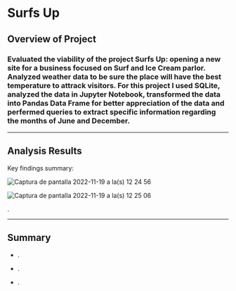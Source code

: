 # Surfs Up

## Overview of Project

### Evaluated the viability of the project Surfs Up: opening a new site for a business focused on Surf and Ice Cream parlor. Analyzed weather data to be sure the place will have the best temperature to attrack visitors. For this project I used SQLite, analyzed the data in Jupyter Notebook, transformed the data into Pandas Data Frame for better appreciation of the data and perfermed queries to extract specific information regarding the months of June and December.

---

## Analysis Results

Key findings summary:

![Captura de pantalla 2022-11-19 a la(s) 12 24 56](https://user-images.githubusercontent.com/113866707/202902882-55cae7b0-f772-4d49-82df-c2b029d97917.png)

![Captura de pantalla 2022-11-19 a la(s) 12 25 06](https://user-images.githubusercontent.com/113866707/202902898-49d0ca4e-4e60-4f0d-8925-ab6595328286.png)

.

    
---

## Summary

- .

- .

- .
